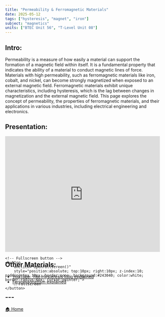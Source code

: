 ```yaml
---
title: "Permeability & Ferromagnetic Materials"
date: 2025-05-12
tags: ["hysteresis", "magnet", "iron"]
subject: "magnetics"
units: ["BTEC Unit 56", "T-Level Unit 08"]
---
```


## Intro:

Permeability is a measure of how easily a material can support the formation of a magnetic field within itself. It is a fundamental property that indicates the ability of a material to conduct magnetic lines of force. Materials with high permeability, such as ferromagnetic materials like iron, cobalt, and nickel, can become strongly magnetized when exposed to an external magnetic field. Ferromagnetic materials exhibit unique characteristics, including hysteresis, which is the lag between changes in magnetization and the external magnetic field. This page explores the concept of permeability, the properties of ferromagnetic materials, and their applications in various industries, including electrical engineering and electronics.

## Presentation:

<div id="pdf-container" style="position: relative; width: 100%; height: 0; padding-top: 75%;">
    <iframe 
        id="pdf-frame"
        src="https://EngineeringShare.github.io/engineering-hub/presentations/Permeability & ferromagnetic materials.pdf" 
        style="position: absolute; top: 0; left: 0; width: 100%; height: 100%; border: none;" 
        allowfullscreen
        webkitallowfullscreen
        mozallowfullscreen>
    </iframe>

    <!-- Fullscreen button -->
    <button 
        onclick="openFullscreen()" 
        style="position:absolute; top:10px; right:10px; z-index:10; padding:6px 12px; border:none; background:#243040; color:white; border-radius:6px; cursor:pointer;">
        ⛶ Fullscreen
    </button>
</div>

<script>
    function openFullscreen() {
        const elem = document.getElementById("pdf-frame");
        if (elem.requestFullscreen) {
            elem.requestFullscreen();
        } else if (elem.webkitRequestFullscreen) { // Safari
            elem.webkitRequestFullscreen();
        } else if (elem.msRequestFullscreen) { // IE11
            elem.msRequestFullscreen();
        }
    }
</script>

## Other Materials:
* [YouTube: The Hysteresis loop explained](https://youtu.be/ZyVSMfSgOq0?si=-UlCWfWcgR3eJJcX)
* [Ferromagnetism explained](https://youtu.be/FmOLAvvb61U)



## ---

<a href="https://engineeringshare.github.io/engineering-hub">🏠 Home</a>
